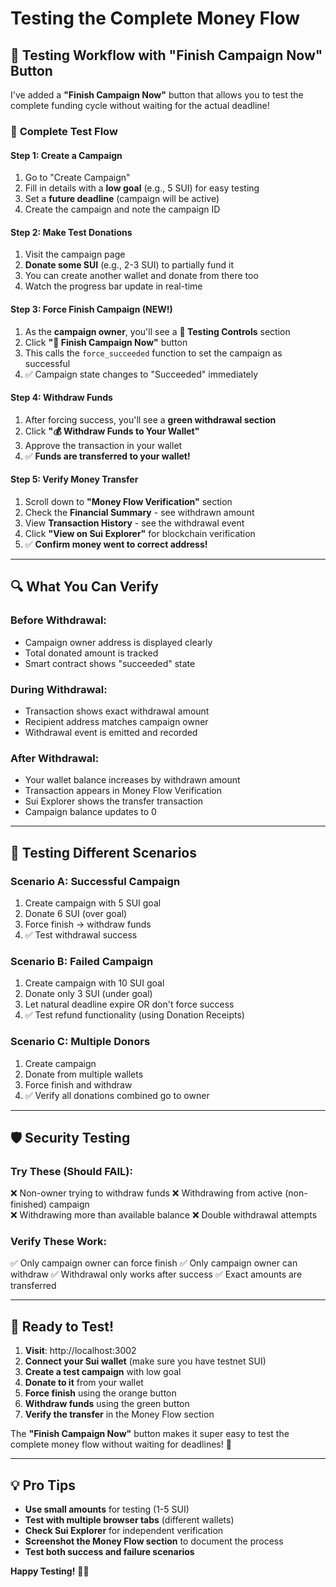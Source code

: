 # Testing the Complete Money Flow

## 🧪 Testing Workflow with "Finish Campaign Now" Button

I've added a **"Finish Campaign Now"** button that allows you to test the complete funding cycle without waiting for the actual deadline!

### 🎯 **Complete Test Flow**

#### **Step 1: Create a Campaign**
1. Go to "Create Campaign"
2. Fill in details with a **low goal** (e.g., 5 SUI) for easy testing
3. Set a **future deadline** (campaign will be active)
4. Create the campaign and note the campaign ID

#### **Step 2: Make Test Donations**
1. Visit the campaign page
2. **Donate some SUI** (e.g., 2-3 SUI) to partially fund it
3. You can create another wallet and donate from there too
4. Watch the progress bar update in real-time

#### **Step 3: Force Finish Campaign (NEW!)**
1. As the **campaign owner**, you'll see a **🧪 Testing Controls** section
2. Click **"🏁 Finish Campaign Now"** button
3. This calls the `force_succeeded` function to set the campaign as successful
4. ✅ Campaign state changes to "Succeeded" immediately

#### **Step 4: Withdraw Funds**
1. After forcing success, you'll see a **green withdrawal section**
2. Click **"💰 Withdraw Funds to Your Wallet"**
3. Approve the transaction in your wallet
4. ✅ **Funds are transferred to your wallet!**

#### **Step 5: Verify Money Transfer**
1. Scroll down to **"Money Flow Verification"** section
2. Check the **Financial Summary** - see withdrawn amount
3. View **Transaction History** - see the withdrawal event
4. Click **"View on Sui Explorer"** for blockchain verification
5. ✅ **Confirm money went to correct address!**

---

## 🔍 **What You Can Verify**

### **Before Withdrawal:**
- Campaign owner address is displayed clearly
- Total donated amount is tracked
- Smart contract shows "succeeded" state

### **During Withdrawal:**
- Transaction shows exact withdrawal amount
- Recipient address matches campaign owner
- Withdrawal event is emitted and recorded

### **After Withdrawal:**
- Your wallet balance increases by withdrawn amount
- Transaction appears in Money Flow Verification
- Sui Explorer shows the transfer transaction
- Campaign balance updates to 0

---

## 🎊 **Testing Different Scenarios**

### **Scenario A: Successful Campaign**
1. Create campaign with 5 SUI goal
2. Donate 6 SUI (over goal)
3. Force finish → withdraw funds
4. ✅ Test withdrawal success

### **Scenario B: Failed Campaign** 
1. Create campaign with 10 SUI goal
2. Donate only 3 SUI (under goal)  
3. Let natural deadline expire OR don't force success
4. ✅ Test refund functionality (using Donation Receipts)

### **Scenario C: Multiple Donors**
1. Create campaign 
2. Donate from multiple wallets
3. Force finish and withdraw
4. ✅ Verify all donations combined go to owner

---

## 🛡️ **Security Testing**

### **Try These (Should FAIL):**
❌ Non-owner trying to withdraw funds
❌ Withdrawing from active (non-finished) campaign  
❌ Withdrawing more than available balance
❌ Double withdrawal attempts

### **Verify These Work:**
✅ Only campaign owner can force finish
✅ Only campaign owner can withdraw
✅ Withdrawal only works after success
✅ Exact amounts are transferred

---

## 🚀 **Ready to Test!**

1. **Visit**: http://localhost:3002
2. **Connect your Sui wallet** (make sure you have testnet SUI)
3. **Create a test campaign** with low goal
4. **Donate to it** from your wallet
5. **Force finish** using the orange button
6. **Withdraw funds** using the green button
7. **Verify the transfer** in the Money Flow section

The **"Finish Campaign Now"** button makes it super easy to test the complete money flow without waiting for deadlines! 🎯

---

## 💡 **Pro Tips**

- **Use small amounts** for testing (1-5 SUI)
- **Test with multiple browser tabs** (different wallets)
- **Check Sui Explorer** for independent verification
- **Screenshot the Money Flow section** to document the process
- **Test both success and failure scenarios**

**Happy Testing!** 🧪✨